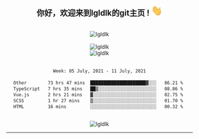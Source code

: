 <div align="center">
<h2> 你好，欢迎来到lgldlk的git主页 ! <img src="https://github.com/lgldlk/lgldlk/blob/main/gifs/Hi.gif" width="30px"></h2>
</div>

<div align="center">
 </br>
 <img src="http://aiitapp.cn:8091/?color=rgba(37,144,118,1)&shadowColor=rgba(12,16,20,1)&fontSize=120&&shadowOffsetX=9&shadowOffsetY=11" height="26px" alt="lgldlk" />
 </br>

   </br>
 <img src="https://github-readme-stats.vercel.app/api?username=lgldlk&show_icons=true&theme=gotham&locale=cn" alt="lgldlk" />
 

</br>

<img  src="http://github-readme-stats.vercel.app/api/top-langs/?username=lgldlk&show_icons=true&theme=gotham&locale=cn&layout=compact" alt="lgldlk"/>  
</br>
</br>

<!--START_SECTION:waka-->
```text
Week: 05 July, 2021 - 11 July, 2021

Other        73 hrs 47 mins  █████████████████████▓░░░   86.21 % 
TypeScript   7 hrs 35 mins   ██▒░░░░░░░░░░░░░░░░░░░░░░   08.86 % 
Vue.js       2 hrs 21 mins   ▓░░░░░░░░░░░░░░░░░░░░░░░░   02.75 % 
SCSS         1 hr 27 mins    ▒░░░░░░░░░░░░░░░░░░░░░░░░   01.70 % 
HTML         16 mins         ░░░░░░░░░░░░░░░░░░░░░░░░░   00.32 % 
```
<!--END_SECTION:waka-->

 </br>
  <img src="https://visitor-badge.glitch.me/badge?page_id=lgldlk" alt="lgldlk" />

---

 

